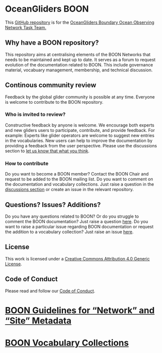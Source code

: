# OceanGliders BOON

This [GitHub repository](https://github.com/OceanGlidersCommunity/BOON) is for the [OceanGliders Boundary Ocean Observing Network Task Team.](https://www.oceangliders.org/taskteams/boundary-current/) 

## Why have a BOON repository?
This repository aims at centralising elements of the BOON Networks that needs to be maintained and kept up to date. It serves as a forum to request evolution of the documentation related to BOON. This include governance material, vocabuary management, membership, and technical discussion.

## Continous community review
Feedback by the global glider community is possible at any time. 
Everyone is welcome to contribute to the BOON repository.

### Who is invited to review?
Constructive feedback by anyone is welcome. 
We encourage both experts and new gliders users to participate, contribute, and provide feedback. 
For example: Experts like glider operators are welcome to suggest new entries in the vocabularies. 
New users can help to improve the documentation by providing a feedback from the user perspective. 
Please use the discussions section to [let us know that what you think](https://github.com/OceanGlidersCommunity/BOON/discussions).

### How to contribute
Do you want to become a BOON member? Contact the BOON Chair and request to be added to the BOON mailing list.
Do you want to comment on the documentation and vocabulary collections.
Just raise a question in the [discussions section](https://github.com/OceanGlidersCommunity/BOON/discussions) or create an issue in the relevant repository.

## Questions? Issues? Additions?
Do you have any questions related to BOON? Or do you struggle to comment the BOON documentation? 
Just raise a question [here](https://github.com/OceanGlidersCommunity/BOON/discussions).
Do you want to raise a particular issue regarding BOON documentation or request the addition to a vocabulary collection?
Just raise an issue [here](https://github.com/OceanGlidersCommunity/BOON/issues).

## License
This work is licensed under a [Creative Commons Attribution 4.0 Generic License](https://creativecommons.org/licenses/by/4.0/).

## Code of Conduct
Please read and follow our [Code of Conduct](https://github.com/OceanGlidersCommunity/BOON/blob/main/CODE_OF_CONDUCT.md).

# [BOON Guidelines for “Network” and “Site” Metadata](https://github.com/OceanGlidersCommunity/BOON/blob/main/BOON%20Guidelines%20for%20%E2%80%9CNetwork%E2%80%9D%20and%20%E2%80%9CSite%E2%80%9D%20Metadata.md)

# [BOON Vocabulary Collections](https://github.com/OceanGlidersCommunity/BOON/blob/main/VocabularyCollection/BOON%20networks.md)


